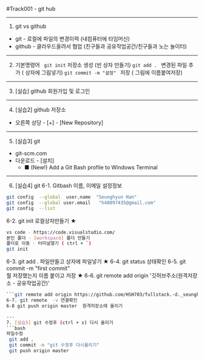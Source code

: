 #Track001 - git hub

---
1. git vs github
- git - 로컬에 파일의 변경이력 (내컴퓨터에 타임머신) 
- github - 클라우드올려서 협업 (친구들과 공유작업공간/친구들과 노는 놀이터) 

---
2. 기본명령어
   ` git init` 저장소 생성 (빈 상자 만들기)
   `git add . ` 변경된 파일 추가 ( 상자에 그림넣기)
   `git commit -m "설정" `  저장 ( 그림에 이름붙여저장)
   
 ---
3. [실습] github 회원가입 및 로그인

---
4. [실습2] github 저장소 
- 오른쪽 상당 - [+] - [New Repository]

---
5. [실습3] git 
- git-scm.com 
- 다운로드 - [설치] 
   - ■ (New!) Add a Git Bash profile to Windows Terminal 

---
6. [실습4] git 
6-1. Gitbash   이름, 이메일 설정정보 
``` bash
git config  --global  user.name  "Seunghyun Han" 
git config  --global user.email   "h48097435@gmail.com" 
git config  --list
```
6-2. git init     로컬상자만들기 ★
``` bash
vs code - https://code.visualstudio.com/
본인 폴더 - [workspace] 폴더 만들기 
폴더로 이동 - 터미널열기 ( ctrl + `)
git init 
```
6-3. git add .   파일만들고 상자에 파일넣기 ★
6-4. git status  상태확인 
6-5. git commit -m "first commit"  
      뭘 저장했는지 이름 붙이고 저장 ★
6-6. git remote add origin '깃허브주소(원격저장소 - 공유작업공간)' 
```Bash
```git remote add origin https://github.com/HSH703/fullstack.-d._seunghyun.git
6-7. git remote  -v 연결확인 
6-8 git push origin master  원격저장소에 올리기 

---
7. [실습5] git 수정후 (ctrl + s) 다시 올리기 
```bash
파일수정
 git add .
 git commit -m "git 수정후 다시올리기" 
 git push origin master
```

